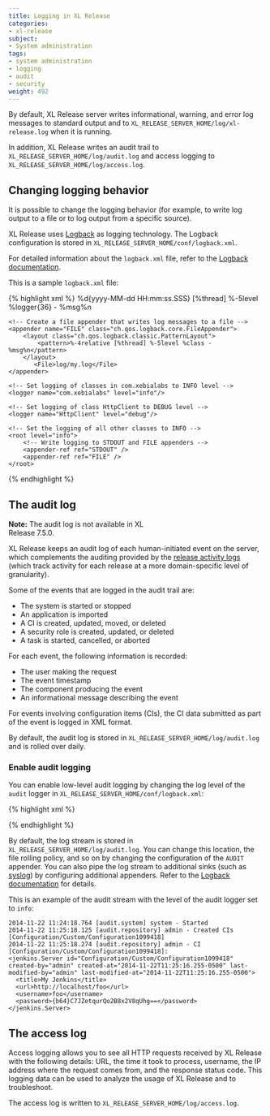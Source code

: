 ```yaml
---
title: Logging in XL Release
categories:
- xl-release
subject:
- System administration
tags:
- system administration
- logging
- audit
- security
weight: 492
---
```


By default, XL Release server writes informational, warning, and error log messages to standard output and to `XL_RELEASE_SERVER_HOME/log/xl-release.log` when it is running.

In addition, XL Release writes an audit trail to `XL_RELEASE_SERVER_HOME/log/audit.log` and access logging to `XL_RELEASE_SERVER_HOME/log/access.log`.

## Changing logging behavior

It is possible to change the logging behavior (for example, to write log output to a file or to log output from a specific source).

XL Release uses [Logback](http://logback.qos.ch/) as logging technology. The Logback configuration is stored in `XL_RELEASE_SERVER_HOME/conf/logback.xml`.

For detailed information about the `logback.xml` file, refer to the [Logback documentation](http://logback.qos.ch/manual/).

This is a sample `logback.xml` file:

{% highlight xml %}
<configuration>
    <appender name="STDOUT" class="ch.qos.logback.core.ConsoleAppender">
        <!-- encoders are assigned the type
             ch.qos.logback.classic.encoder.PatternLayoutEncoder by default -->
        <encoder>
              <pattern>
                %d{yyyy-MM-dd HH:mm:ss.SSS} [%thread] %-5level %logger{36} - %msg%n
            </pattern>
        </encoder>
    </appender>

    <!-- Create a file appender that writes log messages to a file -->
    <appender name="FILE" class="ch.qos.logback.core.FileAppender">
        <layout class="ch.qos.logback.classic.PatternLayout">
            <pattern>%-4relative [%thread] %-5level %class - %msg%n</pattern>
        </layout>
           <File>log/my.log</File>
    </appender>

    <!-- Set logging of classes in com.xebialabs to INFO level -->
    <logger name="com.xebialabs" level="info"/>

    <!-- Set logging of class HttpClient to DEBUG level -->
    <logger name="HttpClient" level="debug"/>

    <!-- Set the logging of all other classes to INFO -->
    <root level="info">
        <!-- Write logging to STDOUT and FILE appenders -->
        <appender-ref ref="STDOUT" />
        <appender-ref ref="FILE" />
    </root>

</configuration>
{% endhighlight %}

## The audit log

<div class="alert alert-warning" style="width: 60%">
<strong>Note:</strong> The audit log is not available in XL Release 7.5.0.
</div>

XL Release keeps an audit log of each human-initiated event on the server, which complements the auditing provided by the [release activity logs](/xl-release/concept/release-activity-logs.html) (which track activity for each release at a more domain-specific level of granularity).

Some of the events that are logged in the audit trail are:

* The system is started or stopped
* An application is imported
* A CI is created, updated, moved, or deleted
* A security role is created, updated, or deleted
* A task is started, cancelled, or aborted

For each event, the following information is recorded:

* The user making the request
* The event timestamp
* The component producing the event
* An informational message describing the event

For events involving configuration items (CIs), the CI data submitted as part of the event is logged in XML format.

By default, the audit log is stored in `XL_RELEASE_SERVER_HOME/log/audit.log` and is rolled over daily.

### Enable audit logging

You can enable low-level audit logging by changing the log level of the `audit` logger in `XL_RELEASE_SERVER_HOME/conf/logback.xml`:

{% highlight xml %}
<!-- set to "info" to enable low-level audit logging -->
<logger name="audit" level="off" additivity="false">
    <appender-ref ref="AUDIT" />
</logger>
{% endhighlight %}

By default, the log stream is stored in `XL_RELEASE_SERVER_HOME/log/audit.log`. You can change this location, the file rolling policy, and so on by changing the configuration of the `AUDIT` appender. You can also pipe the log stream to additional sinks (such as [syslog](http://logback.qos.ch/manual/appenders.html#SyslogAppender)) by configuring additional appenders. Refer to the [Logback documentation](http://logback.qos.ch/manual/) for details.

This is an example of the audit stream with the level of the audit logger set to `info`:

	2014-11-22 11:24:18.764 [audit.system] system - Started
	2014-11-22 11:25:18.125 [audit.repository] admin - Created CIs [Configuration/Custom/Configuration1099418]
	2014-11-22 11:25:18.274 [audit.repository] admin - CI [Configuration/Custom/Configuration1099418]:
	<jenkins.Server id="Configuration/Custom/Configuration1099418" created-by="admin" created-at="2014-11-22T11:25:16.255-0500" last-modified-by="admin" last-modified-at="2014-11-22T11:25:16.255-0500">
	  <title>My Jenkins</title>
	  <url>http://localhost/foo</url>
	  <username>foo</username>
	  <password>{b64}C7JZetqurQo2B8x2V8qUhg==</password>
	</jenkins.Server>

## The access log

Access logging allows you to see all HTTP requests received by XL Release with the following details: URL, the time it took to process, username, the IP address where the request comes from, and the response status code. This logging data can be used to analyze the usage of XL Release and to troubleshoot.

The access log is written to `XL_RELEASE_SERVER_HOME/log/access.log`.
